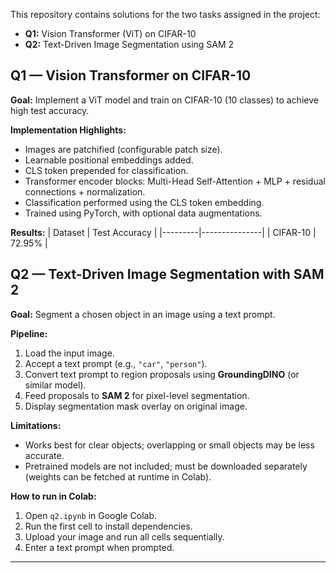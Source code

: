 
This repository contains solutions for the two tasks assigned in the project:

- **Q1:** Vision Transformer (ViT) on CIFAR-10
- **Q2:** Text-Driven Image Segmentation using SAM 2

## Q1 — Vision Transformer on CIFAR-10

**Goal:** Implement a ViT model and train on CIFAR-10 (10 classes) to achieve high test accuracy.

**Implementation Highlights:**
- Images are patchified (configurable patch size).
- Learnable positional embeddings added.
- CLS token prepended for classification.
- Transformer encoder blocks: Multi-Head Self-Attention + MLP + residual connections + normalization.
- Classification performed using the CLS token embedding.
- Trained using PyTorch, with optional data augmentations.


**Results:**
| Dataset | Test Accuracy |
|---------|---------------|
| CIFAR-10 | 72.95% |



## Q2 — Text-Driven Image Segmentation with SAM 2

**Goal:** Segment a chosen object in an image using a text prompt.

**Pipeline:**
1. Load the input image.
2. Accept a text prompt (e.g., `"car"`, `"person"`).
3. Convert text prompt to region proposals using **GroundingDINO** (or similar model).
4. Feed proposals to **SAM 2** for pixel-level segmentation.
5. Display segmentation mask overlay on original image.

**Limitations:**
- Works best for clear objects; overlapping or small objects may be less accurate.
- Pretrained models are not included; must be downloaded separately (weights can be fetched at runtime in Colab).

**How to run in Colab:**
1. Open `q2.ipynb` in Google Colab.
2. Run the first cell to install dependencies.
3. Upload your image and run all cells sequentially.
4. Enter a text prompt when prompted.

---
